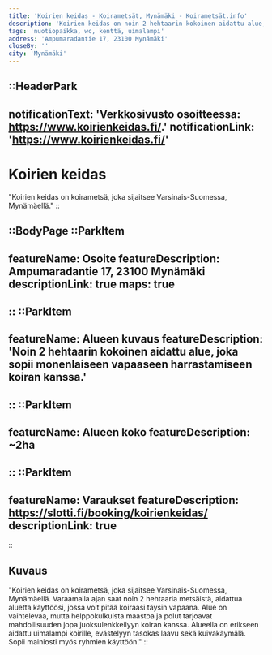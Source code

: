 ```yaml
---
title: 'Koirien keidas - Koirametsät, Mynämäki - Koirametsät.info'
description: 'Koirien keidas on noin 2 hehtaarin kokoinen aidattu alue, joka sopii monenlaiseen vapaaseen harrastamiseen koiran kanssa. Alue on käytettävissä nettiajanvarauksella ympäri vuorokauden.'
tags: 'nuotiopaikka, wc, kenttä, uimalampi'
address: 'Ampumaradantie 17, 23100 Mynämäki'
closeBy: ''
city: 'Mynämäki'
---
```


::HeaderPark
---
notificationText: 'Verkkosivusto osoitteessa: https://www.koirienkeidas.fi/.'
notificationLink: 'https://www.koirienkeidas.fi/'
---
# Koirien keidas
"Koirien keidas on koirametsä, joka sijaitsee Varsinais-Suomessa, Mynämäellä."
::

::BodyPage
::ParkItem
---
featureName: Osoite
featureDescription: Ampumaradantie 17, 23100 Mynämäki
descriptionLink: true
maps: true
---
::
::ParkItem
---
featureName: Alueen kuvaus
featureDescription: 'Noin 2 hehtaarin kokoinen aidattu alue, joka sopii monenlaiseen vapaaseen harrastamiseen koiran kanssa.'
---
::
::ParkItem
---
featureName: Alueen koko
featureDescription: ~2ha
---
::
::ParkItem
---
featureName: Varaukset
featureDescription: https://slotti.fi/booking/koirienkeidas/
descriptionLink: true
---
::
## Kuvaus
"Koirien keidas on koirametsä, joka sijaitsee Varsinais-Suomessa, Mynämäellä. Varaamalla ajan saat noin 2 hehtaaria metsäistä, aidattua aluetta käyttöösi, jossa voit pitää koiraasi täysin vapaana. Alue on vaihtelevaa, mutta helppokulkuista maastoa ja polut tarjoavat mahdollisuuden jopa juoksulenkkeilyyn koiran kanssa. Alueella on erikseen aidattu uimalampi koirille, evästelyyn tasokas laavu sekä kuivakäymälä. Sopii mainiosti myös ryhmien käyttöön."
::